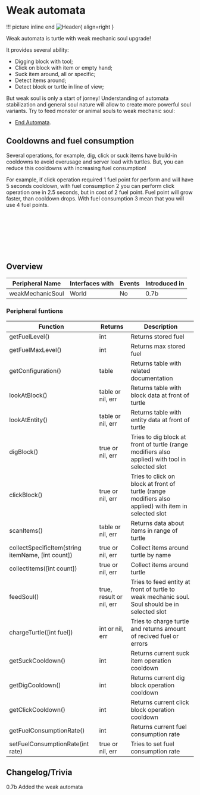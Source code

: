 # Weak automata

!!! picture inline end
    ![Header](){ align=right }

Weak automata is turtle with weak mechanic soul upgrade!

It provides several ability:

- Digging block with tool;
- Click on block with item or empty hand;
- Suck item around, all or specific;
- Detect items around;
- Detect block or turtle in line of view;

But weak soul is only a start of jorney! Understanding of automata stabilization and general soul nature will allow to create more powerful soul variants. Try to feed monster or animal souls to weak mechanic soul:

- [End Automata](https://docs.srendi.de/turtles/end_automata/).

## Cooldowns and fuel consumption

Several operations, for example, dig, click or suck items have build-in cooldowns to avoid overusage and server load with turtles.
But, you can reduce this cooldowns with increasing fuel consumption!

For example, if click operation required 1 fuel point for perform and will have 5 seconds cooldown, with fuel consumption 2 you can perform click operation one in 2.5 seconds, but in cost of 2 fuel point. Fuel point will grow faster, than cooldown drops. With fuel consumption 3 mean that you will use 4 fuel points.

<br><br><br><br><br><br>

## Overview

| Peripheral Name           | Interfaces with | Events | Introduced in |
| ------------------------- | --------------- | ------ | ------------- |
| weakMechanicSoul          | World           | No     | 0.7b          |

### Peripheral funtions

| Function                                          | Returns                  | Description                                                                                          |
| ------------------------------------------------- | ------------------------ | ---------------------------------------------------------------------------------------------------- |
| getFuelLevel()                                    | int                      | Returns stored fuel                                                                                  |
| getFuelMaxLevel()                                 | int                      | Returns max stored fuel                                                                              |
| getConfiguration()                                | table                    | Returns table with related documentation                                                             |
| lookAtBlock()                                     | table or nil, err        | Returns table with block data at front of turtle                                                     |
| lookAtEntity()                                    | table or nil, err        | Returns table with entity data at front of turtle                                                    |
| digBlock()                                        | true or nil, err         | Tries to dig block at front of turtle (range modifiers also applied) with tool in selected slot      |
| clickBlock()                                      | true or nil, err         | Tries to click on block at front of turtle (range modifiers also applied) with item in selected slot |
| scanItems()                                       | table or nil, err        | Returns data about items in range of turtle                                                          |
| collectSpecificItem(string itemName, [int count]) | true or nil, err         | Collect items around turtle by name                                                                  |
| collectItems([int count])                         | true or nil, err         | Collect items around turtle                                                                          |
| feedSoul()                                        | true, result or nil, err | Tries to feed entity at front of turtle to weak mechanic soul. Soul should be in selected slot       |
| chargeTurtle([int fuel])                          | int or nil, err          | Tries to charge turtle and returns amount of recived fuel or errors
| getSuckCooldown() | int | Returns current suck item operation cooldown |
| getDigCooldown() | int | Returns current dig block operation cooldown |
| getClickCooldown() | int | Returns current click block operation cooldown |
| getFuelConsumptionRate() | int | Returns current fuel consumption rate |
| setFuelConsumptionRate(int rate) | true or nil, err | Tries to set fuel consumption rate |

## Changelog/Trivia

0.7b
Added the weak automata
